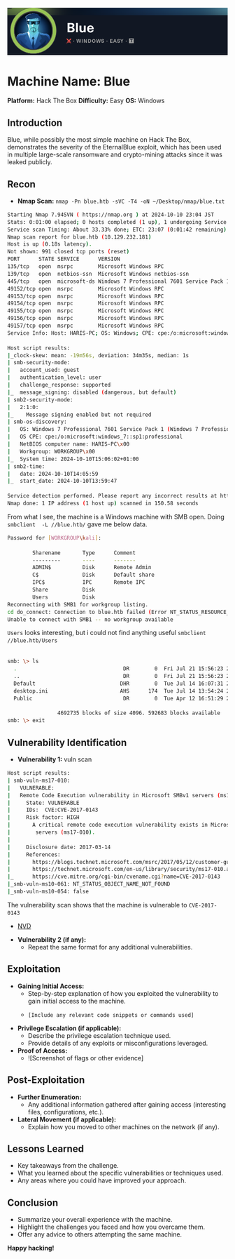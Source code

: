 ![](assets/Pasted%20image%2020241010225832.png)
# Machine Name: Blue
**Platform:** Hack The Box
**Difficulty:**  Easy
**OS:** Windows

## Introduction

Blue, while possibly the most simple machine on Hack The Box, demonstrates the severity of the EternalBlue exploit, which has been used in multiple large-scale ransomware and crypto-mining attacks since it was leaked publicly.

## Recon

* **Nmap Scan:** `nmap -Pn blue.htb -sVC -T4 -oN ~/Desktop/nmap/blue.txt`

```bash
Starting Nmap 7.94SVN ( https://nmap.org ) at 2024-10-10 23:04 JST
Stats: 0:01:00 elapsed; 0 hosts completed (1 up), 1 undergoing Service Scan
Service scan Timing: About 33.33% done; ETC: 23:07 (0:01:42 remaining)
Nmap scan report for blue.htb (10.129.232.181)
Host is up (0.18s latency).
Not shown: 991 closed tcp ports (reset)
PORT      STATE SERVICE      VERSION
135/tcp   open  msrpc        Microsoft Windows RPC
139/tcp   open  netbios-ssn  Microsoft Windows netbios-ssn
445/tcp   open  microsoft-ds Windows 7 Professional 7601 Service Pack 1 microsoft-ds (workgroup: WORKGROUP)
49152/tcp open  msrpc        Microsoft Windows RPC
49153/tcp open  msrpc        Microsoft Windows RPC
49154/tcp open  msrpc        Microsoft Windows RPC
49155/tcp open  msrpc        Microsoft Windows RPC
49156/tcp open  msrpc        Microsoft Windows RPC
49157/tcp open  msrpc        Microsoft Windows RPC
Service Info: Host: HARIS-PC; OS: Windows; CPE: cpe:/o:microsoft:windows

Host script results:
|_clock-skew: mean: -19m56s, deviation: 34m35s, median: 1s
| smb-security-mode: 
|   account_used: guest
|   authentication_level: user
|   challenge_response: supported
|_  message_signing: disabled (dangerous, but default)
| smb2-security-mode: 
|   2:1:0: 
|_    Message signing enabled but not required
| smb-os-discovery: 
|   OS: Windows 7 Professional 7601 Service Pack 1 (Windows 7 Professional 6.1)
|   OS CPE: cpe:/o:microsoft:windows_7::sp1:professional
|   NetBIOS computer name: HARIS-PC\x00
|   Workgroup: WORKGROUP\x00
|_  System time: 2024-10-10T15:06:02+01:00
| smb2-time: 
|   date: 2024-10-10T14:05:59
|_  start_date: 2024-10-10T13:59:47

Service detection performed. Please report any incorrect results at https://nmap.org/submit/ .
Nmap done: 1 IP address (1 host up) scanned in 150.58 seconds
```

From what I see, the machine is a Windows machine with SMB open. 
Doing `smbclient  -L //blue.htb/` gave me below data.

```bash
Password for [WORKGROUP\kali]:

        Sharename       Type      Comment
        ---------       ----      -------
        ADMIN$          Disk      Remote Admin
        C$              Disk      Default share
        IPC$            IPC       Remote IPC
        Share           Disk      
        Users           Disk      
Reconnecting with SMB1 for workgroup listing.
cd do_connect: Connection to blue.htb failed (Error NT_STATUS_RESOURCE_NAME_NOT_FOUND)
Unable to connect with SMB1 -- no workgroup available
```

`Users` looks interesting, but i could not find anything useful
`smbclient  //blue.htb/Users`

```bash

smb: \> ls
  .                                  DR        0  Fri Jul 21 15:56:23 2017
  ..                                 DR        0  Fri Jul 21 15:56:23 2017
  Default                           DHR        0  Tue Jul 14 16:07:31 2009
  desktop.ini                       AHS      174  Tue Jul 14 13:54:24 2009
  Public                             DR        0  Tue Apr 12 16:51:29 2011

                4692735 blocks of size 4096. 592683 blocks available
smb: \> exit

```
## Vulnerability Identification

* **Vulnerability 1:** vuln scan

```bash
Host script results:
| smb-vuln-ms17-010: 
|   VULNERABLE:
|   Remote Code Execution vulnerability in Microsoft SMBv1 servers (ms17-010)
|     State: VULNERABLE
|     IDs:  CVE:CVE-2017-0143
|     Risk factor: HIGH
|       A critical remote code execution vulnerability exists in Microsoft SMBv1
|        servers (ms17-010).
|           
|     Disclosure date: 2017-03-14
|     References:
|       https://blogs.technet.microsoft.com/msrc/2017/05/12/customer-guidance-for-wannacrypt-attacks/
|       https://technet.microsoft.com/en-us/library/security/ms17-010.aspx
|_      https://cve.mitre.org/cgi-bin/cvename.cgi?name=CVE-2017-0143
|_smb-vuln-ms10-061: NT_STATUS_OBJECT_NAME_NOT_FOUND
|_smb-vuln-ms10-054: false

```

The vulnerability scan shows that the machine is vulnerable to `CVE-2017-0143`
- [NVD](https://nvd.nist.gov/vuln/detail/CVE-2017-0143)
	

* **Vulnerability 2 (if any):**
    * Repeat the same format for any additional vulnerabilities.

## Exploitation

* **Gaining Initial Access:**
    * Step-by-step explanation of how you exploited the vulnerability to gain initial access to the machine.
    * ```
      [Include any relevant code snippets or commands used]
      ```
* **Privilege Escalation (if applicable):**
    * Describe the privilege escalation technique used.
    * Provide details of any exploits or misconfigurations leveraged.
* **Proof of Access:**
    * ![Screenshot of flags or other evidence]

## Post-Exploitation

* **Further Enumeration:**
    * Any additional information gathered after gaining access (interesting files, configurations, etc.).
* **Lateral Movement (if applicable):**
    * Explain how you moved to other machines on the network (if any).

## Lessons Learned

* Key takeaways from the challenge.
* What you learned about the specific vulnerabilities or techniques used.
* Any areas where you could have improved your approach.

## Conclusion

* Summarize your overall experience with the machine.
* Highlight the challenges you faced and how you overcame them.
* Offer any advice to others attempting the same machine.

**Happy hacking!**